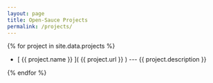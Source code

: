 ```yaml
---
layout: page
title: Open-Sauce Projects
permalink: /projects/
---
```


{% for project in site.data.projects %}
* [  {{  project.name  }}  ](  {{  project.url  }}  ) --- {{  project.description  }}
        
{% endfor %}